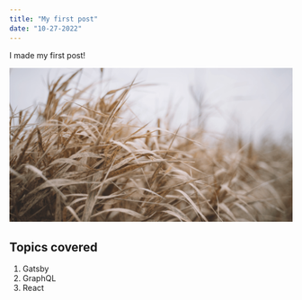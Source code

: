 ```yaml
---
title: "My first post"
date: "10-27-2022"
---
```


I made my first post!

![Grass](./grass.png)

## Topics covered

1. Gatsby
2. GraphQL
3. React
